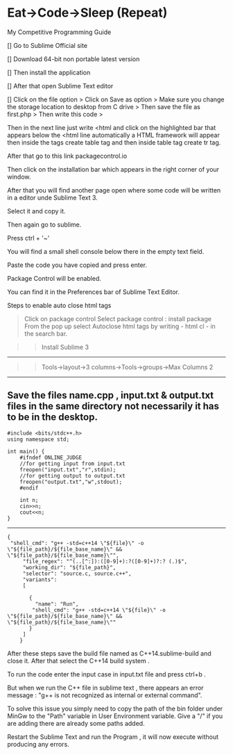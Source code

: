 # Eat->Code->Sleep (Repeat)
My Competitive Programming Guide


[]
Go to Sublime Official site

[]
Download 64-bit non portable latest version

[]
Then install the application

[]
After that open Sublime Text editor

[]
Click on the file option > Click on Save as option > Make sure you change the storage location to desktop from C drive > Then save the file as first.php > Then write this code > 

<?php
echo "Hello Sublime";
?>

Then in the next line just write <html and click on the highlighted bar that appears below the <html line automatically a HTML framework will appear then inside the <body></body> tags create table tag and then inside table tag create tr tag.

After that go to this link packagecontrol.io

Then click on the installation bar which appears in the right corner of your window.

After that you will find another  page open where some code will be written in a editor unde Sublime Text 3.

Select it and copy it.

Then again go to sublime.

Press ctrl + '~' 

You will find a small shell console below there in the empty text field.

Paste the code you have copied and press enter.

Package Control will be enabled.

You can find it in the Preferences bar of Sublime Text Editor.


Steps to enable auto close html tags

>Click on package control
>Select package control : install package
>From the pop up select Autoclose html tags by writing - html cl - in the search bar.





>>Install Sublime 3
--------------------------------------------------------------------------------------------------------------------------------------------------------------------------------------------
>>Tools->layout->3 columns->Tools->groups->Max Columns 2
--------------------------------------------------------------------------------------------------------------------------------------------------------------------------------------------
Save the files name.cpp , input.txt & output.txt files in the same directory not necessarily it has to be in the desktop.
--------------------------------------------------------------------------------------------------------------------------------------------------------------------------------------------
```
#include <bits/stdc++.h>
using namespace std;

int main() {
	#ifndef ONLINE_JUDGE
	//for getting input from input.txt
	freopen("input.txt","r",stdin);
	//for getting output to output.txt
	freopen("output.txt","w",stdout);
	#endif

	int n;
	cin>>n;
	cout<<n;
}
```
--------------------------------------------------------------------------------------------------------------------------------------------------------------------------------------------
>>
```
{
 "shell_cmd": "g++ -std=c++14 \"${file}\" -o \"${file_path}/${file_base_name}\" && \"${file_path}/${file_base_name}\"",
     "file_regex": "^(..[^:]):([0-9]+):?([0-9]+)?:? (.)$",
     "working_dir": "${file_path}",
     "selector": "source.c, source.c++",
     "variants":
     [
     	
       {
         "name": "Run",
        "shell_cmd": "g++ -std=c++14 \"${file}\" -o \"${file_path}/${file_base_name}\" && \"${file_path}/${file_base_name}\""
       }
     ]
    }
```

After these steps save the build file named as C++14.sublime-build and close it.
After that select the C++14 build system .

To run the code enter the input case in input.txt file and press ctrl+b .

But when we run the C++ file in sublime text , there appears an error message :
"g++ is not recognized as internal or external command".

To solve this issue you simply need to copy the path of the bin folder under MinGw to the "Path" variable in User Environment variable.
Give a "/" if you are adding there are already some paths added.

Restart the Sublime Text and run the Program , it will now execute without producing any errors. 


